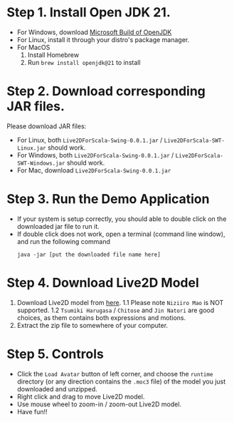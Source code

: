 Step 1. Install Open JDK 21.
================================

- For Windows, download [Microsoft Build of OpenJDK](https://learn.microsoft.com/en-us/java/openjdk/download)
- For Linux, install it through your distro's package manager.
- For MacOS
    1. Install Homebrew
    2. Run `brew install openjdk@21` to install

Step 2. Download corresponding JAR files.
==========================================

Please download JAR files:

- For Linux, both `Live2DForScala-Swing-0.0.1.jar` / `Live2DForScala-SWT-Linux.jar` should work.
- For Windows,  both `Live2DForScala-Swing-0.0.1.jar` / `Live2DForScala-SWT-Windows.jar` should work.
- For Mac, download `Live2DForScala-Swing-0.0.1.jar` 

Step 3. Run the Demo Application
==================================

- If your system is setup correctly, you should able to double click on the downloaded jar file to run it.
- If double click does not work, open a terminal (command line window), and run the following command
    ```text
    java -jar [put the downloaded file name here]
    ```

Step 4. Download Live2D Model
==============================

1. Download Live2D model from [here](https://www.live2d.com/en/download/sample-data/).
  1.1 Please note `Niziiro Mao` is NOT supported.
  1.2 `Tsumiki Harugasa` / `Chitose` and `Jin Natori` are good choices, as them contains both expressions and motions.
2. Extract the zip file to somewhere of your computer. 

Step 5. Controls
============================

 - Click the `Load Avatar` button of left corner, and choose the `runtime` directory (or any direction contains the `.moc3` file) of the model you just downloaded and unzipped.
 - Right click and drag to move Live2D model.
 - Use mouse wheel to zoom-in / zoom-out Live2D model.
 - Have fun!!
